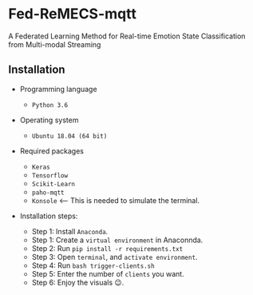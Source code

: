 # Fed-ReMECS-mqtt
A Federated Learning Method for Real-time Emotion State Classification from Multi-modal Streaming

## Installation 
- Programming language
  - `Python 3.6`

- Operating system
  - `Ubuntu 18.04 (64 bit)` 

- Required packages
  - `Keras` 
  - `Tensorflow`
  - `Scikit-Learn`
  - `paho-mqtt` 
  - `Konsole` <-- This is needed to simulate the terminal.
  
- Installation steps:
  - Step 1: Install `Anaconda`. 
  - Step 1: Create a `virtual environment` in Anaconnda.
  - Step 2: Run `pip install -r requirements.txt`
  - Step 3: Open `terminal`, and `activate environment`.
  - Step 4: Run `bash trigger-clients.sh`
  - Step 5: Enter the number of `clients` you want. 
  - Step 6: Enjoy the visuals :wink:.
